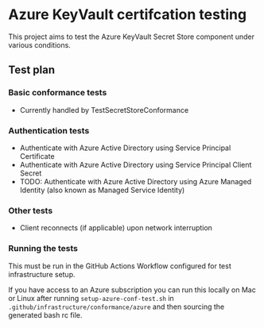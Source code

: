 # Azure KeyVault certifcation testing

This project aims to test the Azure KeyVault Secret Store component under various conditions.

## Test plan

### Basic conformance tests

* Currently handled by TestSecretStoreConformance

### Authentication tests

* Authenticate with Azure Active Directory using Service Principal Certificate
* Authenticate with Azure Active Directory using Service Principal Client Secret
* TODO: Authenticate with Azure Active Directory using Azure Managed Identity (also known as Managed Service Identity)

### Other tests

* Client reconnects (if applicable) upon network interruption


### Running the tests

This must be run in the GitHub Actions Workflow configured for test infrastructure setup.

If you have access to an Azure subscription you can run this locally on Mac or Linux after running `setup-azure-conf-test.sh` in `.github/infrastructure/conformance/azure` and then sourcing the generated bash rc file.